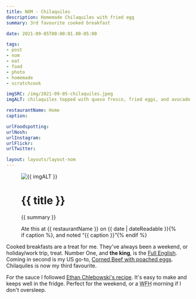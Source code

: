 ```yaml
---
title: NOM - Chilaquiles
description: Homemade Chilaquiles with fried egg
summary: 3rd favourite cooked breakfast

date: 2021-09-05T00:00:01.00-05:00

tags:
- post
- nom
- eat
- food
- photo
- homemade
- scratchcook

imgSRC: /img/2021-09-05-chilaquiles.jpeg
imgALT: chilaquiles topped with queso fresco, fried eggs, and avocado

restaurantName: Home
caption: 

urlFoodspotting: 
urlNosh: 
urlInstagram: 
urlFlickr:
urlTwitter: 

layout: layouts/layout-nom
---
```

<figure class="nom">
	<img class="u-photo img-border" src="{{ imgSRC }}" alt="{{ imgALT }}">
	<figcaption>
		<h1 class="title p-name">{{ title }}</h1>
		<p class="summary">{{ summary }}</p>
		<p>Ate this at {{ restaurantName }} on <time class="dt-published" datetime="{{ date | dateIso }}">{{ date | dateReadable }}</time>{% if caption %}, and noted <q class="caption">{{ caption }}</q>{% endif %}
	</figcaption>
</figure>

Cooked breakfasts are a treat for me.  They've always been a weekend, or holiday/work trip, treat. Number One, and <strong>the king</strong>, is the [Full English](https://flic.kr/p/hw6dG9 "photo on Flickr"). Coming in second is my US go-to, [Corned Beef with poached eggs](https://davidjohnmead.com/posts/2015-09-12-foodspotting/ ""). Chilaquiles is now my third favourite.

For the sauce I followed [Ethan Chlebowski's recipe](https://www.ethanchlebowski.com/cooking-techniques-recipes/chilaquiles-the-mexican-breakfast-everyone-should-know-how-to-make "Blog post"). It's easy to make and keeps well in the fridge. Perfect for the weekend, or a <abbr title="work from home">WFH</abbr> morning if I don't oversleep.

